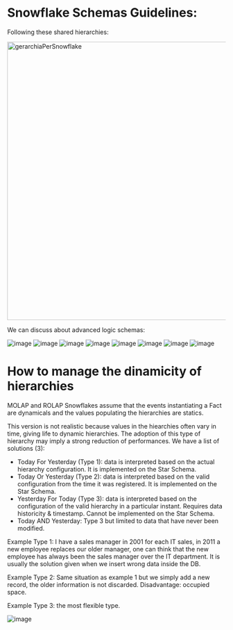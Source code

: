 # Snowflake Schemas Guidelines:
Following these shared hierarchies:

<img width="641" alt="gerarchiaPerSnowflake" src="https://github.com/edoltl/large-scale-data-management/assets/117369447/c919a2e6-3a12-4bb9-b132-fd79f307fcb9">

We can discuss about advanced logic schemas:

![image](https://github.com/edoltl/large-scale-data-management/assets/117369447/8d92dfdf-3f14-4f9a-8ec4-57bc3ad1670a)
![image](https://github.com/edoltl/large-scale-data-management/assets/117369447/18a56314-0918-4cb7-8d98-7d8e433c754a)
![image](https://github.com/edoltl/large-scale-data-management/assets/117369447/a640c370-781e-46da-ad89-9d3ee8f6a429)
![image](https://github.com/edoltl/large-scale-data-management/assets/117369447/e98caa52-9c7f-45e2-a98d-9e94489b8e5e)
![image](https://github.com/edoltl/large-scale-data-management/assets/117369447/cbd231e0-a658-4fd8-b803-fd5c89387d4f)
![image](https://github.com/edoltl/large-scale-data-management/assets/117369447/b9701a84-369e-4738-a20f-1ccb2aa6f003)
![image](https://github.com/edoltl/large-scale-data-management/assets/117369447/18a3f181-df9b-422f-acf1-f9dd853aeff7)
![image](https://github.com/edoltl/large-scale-data-management/assets/117369447/8369e782-0a89-4c09-8531-db477b66cb5a)

# How to manage the dinamicity of hierarchies
MOLAP and ROLAP Snowflakes assume that the events instantiating a Fact are dynamicals and the values populating the hierarchies are statics.

This version is not realistic because values in the hiearchies often vary in time, giving life to dynamic hierarchies. The adoption of this type of hierarchy may imply a strong reduction of performances. We have a list of solutions (3):
- Today For Yesterday (Type 1): data is interpreted based on the actual hierarchy configuration. It is implemented on the Star Schema.
- Today Or Yesterday (Type 2): data is interpreted based on the valid configuration from the time it was registered. It is implemented on the Star Schema.
- Yesterday For Today (Type 3): data is interpreted based on the configuration of the valid hierarchy in a particular instant. Requires data historicity & timestamp. Cannot be implemented on the Star Schema.
- Today AND Yesterday: Type 3 but limited to data that have never been modified.

Example Type 1: I have a sales manager in 2001 for each IT sales, in 2011 a new employee replaces our older manager, one can think that the new employee has always been the sales manager over the IT department. It is usually the solution given when we insert wrong data inside the DB.

Example Type 2: Same situation as example 1 but we simply add a new record, the older information is not discarded. Disadvantage: occupied space.

Example Type 3: the most flexible type. 

![image](https://github.com/edoltl/large-scale-data-management/assets/117369447/6af23cee-0b18-4fb8-97b2-08468892db3a)
